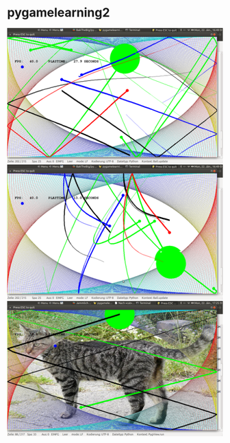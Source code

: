 # pygamelearning2


![screenshot](/fotonichtdumm.png)
![screenshot](/fotodumm.png)
![screenshot](/katzefotopyg.png)
